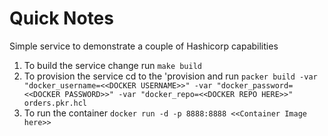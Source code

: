 # Quick Notes

Simple service to demonstrate a couple of Hashicorp capabilities

1.  To build the service change run `make build`
2.  To provision the service cd to the 'provision and run `packer build -var "docker_username=<<DOCKER USERNAME>>" -var "docker_password=<<DOCKER PASSWORD>>" -var "docker_repo=<<DOCKER REPO HERE>>" orders.pkr.hcl`
3.  To run the container `docker run -d -p 8888:8888 <<Container Image here>>`